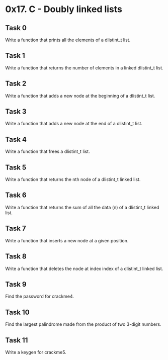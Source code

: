 # 0x17. C - Doubly linked lists
## Task 0
  Write a function that prints all the elements of a dlistint_t list.
## Task 1
  Write a function that returns the number of elements in a linked dlistint_t list.
## Task 2
  Write a function that adds a new node at the beginning of a dlistint_t list.
## Task 3
  Write a function that adds a new node at the end of a dlistint_t list.
## Task 4
  Write a function that frees a dlistint_t list.
## Task 5
  Write a function that returns the nth node of a dlistint_t linked list.
## Task 6
  Write a function that returns the sum of all the data (n) of a dlistint_t linked list.
## Task 7
  Write a function that inserts a new node at a given position.
## Task 8
  Write a function that deletes the node at index index of a dlistint_t linked list.
## Task 9
  Find the password for crackme4.
## Task 10
  Find the largest palindrome made from the product of two 3-digit numbers.
## Task 11
  Write a keygen for crackme5.